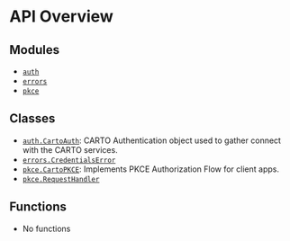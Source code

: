 <!-- markdownlint-disable -->

# API Overview

## Modules

- [`auth`](./auth.md#module-auth)
- [`errors`](./errors.md#module-errors)
- [`pkce`](./pkce.md#module-pkce)

## Classes

- [`auth.CartoAuth`](./auth.md#class-cartoauth): CARTO Authentication object used to gather connect with the CARTO services.
- [`errors.CredentialsError`](./errors.md#class-credentialserror)
- [`pkce.CartoPKCE`](./pkce.md#class-cartopkce): Implements PKCE Authorization Flow for client apps.
- [`pkce.RequestHandler`](./pkce.md#class-requesthandler)

## Functions

- No functions
